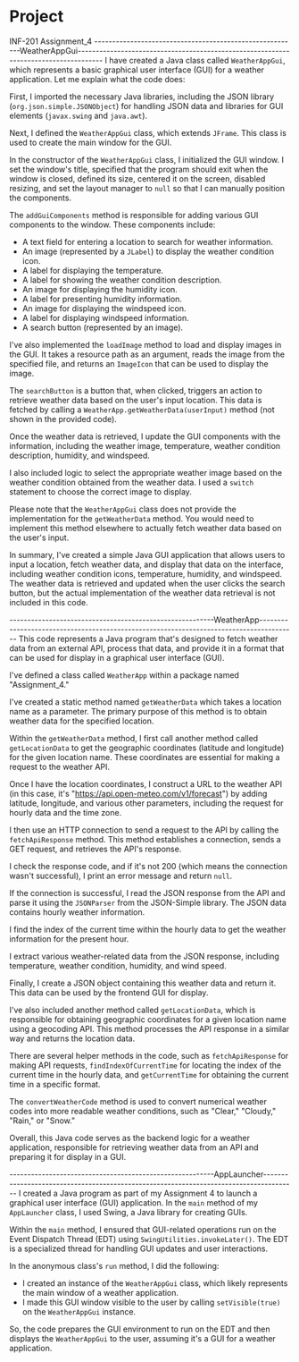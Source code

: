 # Project
INF-201 Assignment_4
---------------------------------------------------------WeatherAppGui-------------------------------------------------------------------------------------
I have created a Java class called `WeatherAppGui`, which represents a basic graphical user interface (GUI) for a weather application. Let me explain what the code does:

First, I imported the necessary Java libraries, including the JSON library (`org.json.simple.JSONObject`) for handling JSON data and libraries for GUI elements (`javax.swing` and `java.awt`).

Next, I defined the `WeatherAppGui` class, which extends `JFrame`. This class is used to create the main window for the GUI.

In the constructor of the `WeatherAppGui` class, I initialized the GUI window. I set the window's title, specified that the program should exit when the window is closed, defined its size, centered it on the screen, disabled resizing, and set the layout manager to `null` so that I can manually position the components.

The `addGuiComponents` method is responsible for adding various GUI components to the window. These components include:
   - A text field for entering a location to search for weather information.
   - An image (represented by a `JLabel`) to display the weather condition icon.
   - A label for displaying the temperature.
   - A label for showing the weather condition description.
   - An image for displaying the humidity icon.
   - A label for presenting humidity information.
   - An image for displaying the windspeed icon.
   - A label for displaying windspeed information.
   - A search button (represented by an image).

I've also implemented the `loadImage` method to load and display images in the GUI. It takes a resource path as an argument, reads the image from the specified file, and returns an `ImageIcon` that can be used to display the image.

The `searchButton` is a button that, when clicked, triggers an action to retrieve weather data based on the user's input location. This data is fetched by calling a `WeatherApp.getWeatherData(userInput)` method (not shown in the provided code).

Once the weather data is retrieved, I update the GUI components with the information, including the weather image, temperature, weather condition description, humidity, and windspeed.

I also included logic to select the appropriate weather image based on the weather condition obtained from the weather data. I used a `switch` statement to choose the correct image to display.

Please note that the `WeatherAppGui` class does not provide the implementation for the `getWeatherData` method. You would need to implement this method elsewhere to actually fetch weather data based on the user's input.

In summary, I've created a simple Java GUI application that allows users to input a location, fetch weather data, and display that data on the interface, including weather condition icons, temperature, humidity, and windspeed. The weather data is retrieved and updated when the user clicks the search button, but the actual implementation of the weather data retrieval is not included in this code.

---------------------------------------------------------WeatherApp----------------------------------------------------------------------------------------
This code represents a Java program that's designed to fetch weather data from an external API, process that data, and provide it in a format that can be used for display in a graphical user interface (GUI).

I've defined a class called `WeatherApp` within a package named "Assignment_4."

I've created a static method named `getWeatherData` which takes a location name as a parameter. The primary purpose of this method is to obtain weather data for the specified location.

Within the `getWeatherData` method, I first call another method called `getLocationData` to get the geographic coordinates (latitude and longitude) for the given location name. These coordinates are essential for making a request to the weather API.

Once I have the location coordinates, I construct a URL to the weather API (in this case, it's "https://api.open-meteo.com/v1/forecast") by adding latitude, longitude, and various other parameters, including the request for hourly data and the time zone.

I then use an HTTP connection to send a request to the API by calling the `fetchApiResponse` method. This method establishes a connection, sends a GET request, and retrieves the API's response.

I check the response code, and if it's not 200 (which means the connection wasn't successful), I print an error message and return `null`.

If the connection is successful, I read the JSON response from the API and parse it using the `JSONParser` from the JSON-Simple library. The JSON data contains hourly weather information.

I find the index of the current time within the hourly data to get the weather information for the present hour.

I extract various weather-related data from the JSON response, including temperature, weather condition, humidity, and wind speed.

Finally, I create a JSON object containing this weather data and return it. This data can be used by the frontend GUI for display.

I've also included another method called `getLocationData`, which is responsible for obtaining geographic coordinates for a given location name using a geocoding API. This method processes the API response in a similar way and returns the location data.

There are several helper methods in the code, such as `fetchApiResponse` for making API requests, `findIndexOfCurrentTime` for locating the index of the current time in the hourly data, and `getCurrentTime` for obtaining the current time in a specific format.

The `convertWeatherCode` method is used to convert numerical weather codes into more readable weather conditions, such as "Clear," "Cloudy," "Rain," or "Snow."

Overall, this Java code serves as the backend logic for a weather application, responsible for retrieving weather data from an API and preparing it for display in a GUI.

---------------------------------------------------------AppLauncher---------------------------------------------------------------------------------------
I created a Java program as part of my Assignment 4 to launch a graphical user interface (GUI) application. In the `main` method of my `AppLauncher` class, I used Swing, a Java library for creating GUIs.

Within the `main` method, I ensured that GUI-related operations run on the Event Dispatch Thread (EDT) using `SwingUtilities.invokeLater()`. The EDT is a specialized thread for handling GUI updates and user interactions.

In the anonymous class's `run` method, I did the following:
- I created an instance of the `WeatherAppGui` class, which likely represents the main window of a weather application.
- I made this GUI window visible to the user by calling `setVisible(true)` on the `WeatherAppGui` instance.

So, the code prepares the GUI environment to run on the EDT and then displays the `WeatherAppGui` to the user, assuming it's a GUI for a weather application.
